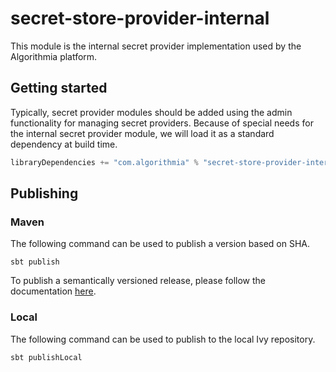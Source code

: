 secret-store-provider-internal
==============================

This module is the internal secret provider implementation used by the
Algorithmia platform.

## Getting started

Typically, secret provider modules should be added using the admin
functionality for managing secret providers.  Because of special needs
for the internal secret provider module, we will load it as a standard
dependency at build time.

```sbt
libraryDependencies += "com.algorithmia" % "secret-store-provider-internal" % "0.9.0"
```

## Publishing

### Maven
The following command can be used to publish a version based on SHA.

`sbt publish`

To publish a semantically versioned release, please follow the documentation
[here](https://docs.google.com/document/d/12uYiHsXNH8yGbaHF00aUwlTrkIQMh8gdTy-pITLT144/edit#heading=h.ake9tfj07vvi).

### Local
The following command can be used to publish to the local Ivy repository.

`sbt publishLocal`
